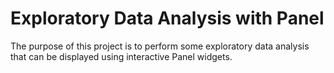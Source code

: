 # Exploratory Data Analysis with Panel

The purpose of this project is to perform some exploratory data analysis that can be displayed using interactive Panel widgets.